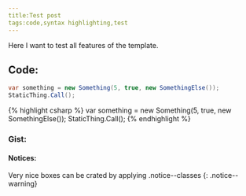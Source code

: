 ```yaml
---
title:Test post
tags:code,syntax highlighting,test
---
```


Here I want to test all features of the template.

## Code:

```csharp
var something = new Something(5, true, new SomethingElse());
StaticThing.Call();
```

{% highlight csharp %}
var something = new Something(5, true, new SomethingElse());
StaticThing.Call();
{% endhighlight %}

### Gist:

<script src="https://gist.github.com/vatioz/3c7e7c53ba885d46d726d3d7350c9b81.js"></script>

#### Notices:

Very nice boxes can be crated by applying .notice--classes
{: .notice--warning}